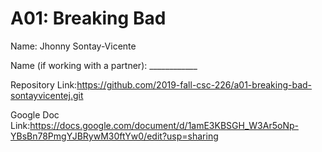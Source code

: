 # A01: Breaking Bad

Name: Jhonny Sontay-Vicente

Name (if working with a partner): ____________

Repository Link:https://github.com/2019-fall-csc-226/a01-breaking-bad-sontayvicentej.git

Google Doc Link:https://docs.google.com/document/d/1amE3KBSGH_W3Ar5oNp-YBsBn78PmgYJBRywM30ftYw0/edit?usp=sharing

